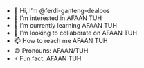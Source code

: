 - 👋 Hi, I’m @ferdi-ganteng-dealpos
- 👀 I’m interested in AFAAN TUH
- 🌱 I’m currently learning AFAAN TUH
- 💞️ I’m looking to collaborate on AFAAN TUH
- 📫 How to reach me AFAAN TUH
- 😄 Pronouns: AFAAN/TUH
- ⚡ Fun fact: AFAAN TUH

<!---
ferdi-ganteng-dealpos/ferdi-ganteng-dealpos is a ✨ special ✨ repository because its `README.md` (this file) appears on your GitHub profile.
You can click the Preview link to take a look at your changes.
--->
